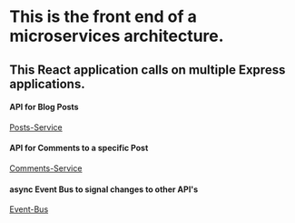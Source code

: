 # This is the front end of a microservices architecture.
## This React application calls on multiple Express applications. 

#### API for Blog Posts
[Posts-Service](https://github.com/Arthur-Rankin/PostsService)

#### API for Comments to a specific Post
[Comments-Service](https://github.com/Arthur-Rankin/CommentsService)

#### async Event Bus to signal changes to other API's
[Event-Bus](https://github.com/Arthur-Rankin/event-bus)
